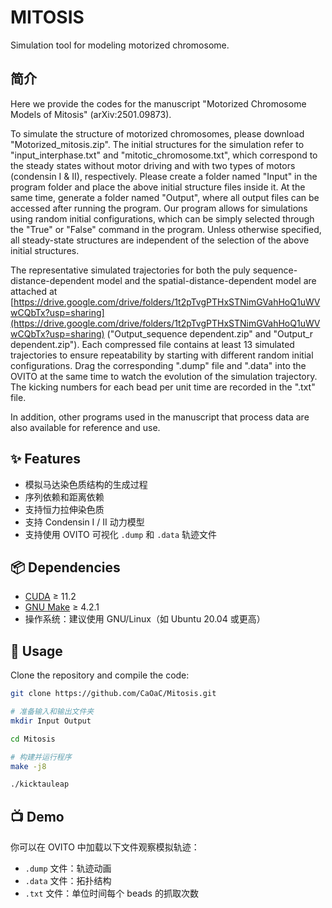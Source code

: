 # MITOSIS

Simulation tool for modeling motorized chromosome.

## 简介

Here we provide the codes for the manuscript "Motorized Chromosome Models of Mitosis" (arXiv:2501.09873).



To simulate the structure of motorized chromosomes, please download "Motorized_mitosis.zip". The initial structures for the simulation refer to "input_interphase.txt" and "mitotic_chromosome.txt", which correspond to the steady states without motor driving and with two types of motors (condensin I & II), respectively. Please create a folder named "Input" in the program folder and place the above initial structure files inside it. At the same time, generate a folder named "Output", where all output files can be accessed after running the program. Our program allows for simulations using random initial configurations, which can be simply selected through the "True" or "False" command in the program. Unless otherwise specified, all steady-state structures are independent of the selection of the above initial structures.



The representative simulated trajectories for both the puly sequence-distance-dependent model and the spatial-distance-dependent model are attached at [https://drive.google.com/drive/folders/1t2pTvgPTHxSTNimGVahHoQ1uWVwCQbTx?usp=sharing](https://drive.google.com/drive/folders/1t2pTvgPTHxSTNimGVahHoQ1uWVwCQbTx?usp=sharing) ("Output_sequence dependent.zip" and "Output_r dependent.zip"). Each compressed file contains at least 13 simulated trajectories to ensure repeatability by starting with different random initial configurations. Drag the corresponding ".dump" file and ".data" into the OVITO at the same time to watch the evolution of the simulation trajectory. The kicking numbers for each bead per unit time are recorded in the ".txt" file.



In addition, other programs used in the manuscript that process data are also available for reference and use.

## ✨ Features



- 模拟马达染色质结构的生成过程
- 序列依赖和距离依赖
- 支持恒力拉伸染色质
- 支持 Condensin I / II 动力模型
- 支持使用 OVITO 可视化 `.dump` 和 `.data` 轨迹文件

## 📦 Dependencies



- [CUDA](https://developer.nvidia.com/cuda-downloads) ≥ 11.2
- [GNU Make](https://www.gnu.org/software/make/) ≥ 4.2.1
- 操作系统：建议使用 GNU/Linux（如 Ubuntu 20.04 或更高）



## 🚀 Usage

Clone the repository and compile the code:



```bash
git clone https://github.com/CaOaC/Mitosis.git

# 准备输入和输出文件夹
mkdir Input Output

cd Mitosis

# 构建并运行程序
make -j8

./kicktauleap
```





## 📺 Demo



你可以在 OVITO 中加载以下文件观察模拟轨迹：



- `.dump` 文件：轨迹动画
- `.data` 文件：拓扑结构
- `.txt` 文件：单位时间每个 beads 的抓取次数

![]()

